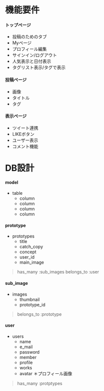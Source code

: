
# 機能要件
#### トップページ
- 投稿のためのタブ
- Myページ
- プロフィール編集
- サインイン/ログアウト
- 人気表示と日付表示
- タグリスト表示/タグで表示
#### 投稿ページ
- 画像　
- タイトル　
- タグ
#### 表示ページ
- ツイート連携
- LIKEボタン
- ユーザー表示
- コメント機能

# DB設計
#### model
- table
	- column
	- column
	- column
	- column

#### prototype
- prototypes
	- title
	- catch_copy
	- concept
	- user_id
	- main_image
> has_many :sub_images
> belongs_to :user

#### sub_image
- images
	- thumbnail
	- prototype_id
> belongs_to :prototype

#### user
- users
	- name
	- e_mail
	- password
	- member
	- profile
	- works
	- avatar ＊プロフィール画像
> has_many :protptypes
